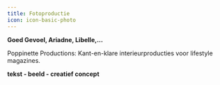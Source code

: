 ```yaml
---
title: Fotoproductie
icon: icon-basic-photo
---
```


**Goed Gevoel, Ariadne, Libelle,...**

Poppinette Productions: Kant-en-klare interieurproducties voor lifestyle magazines.

**tekst - beeld - creatief concept**
